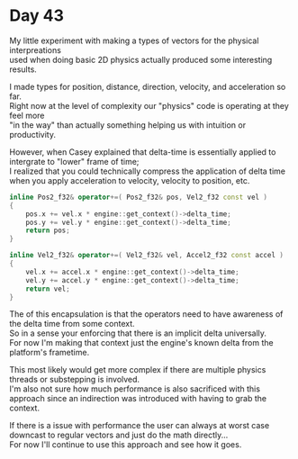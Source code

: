 # Day 43

My little experiment with making a types of vectors for the physical interpreations  
used when doing basic 2D physics actually produced some interesting results.

I made types for position, distance, direction, velocity, and acceleration so far.  
Right now at the level of complexity our "physics" code is operating at they feel more  
"in the way" than actually something helping us with intuition or productivity.

However, when Casey explained that delta-time is essentially applied to intergrate to "lower" frame of time;  
I realized that you could technically compress the application of delta time when you apply acceleration to velocity, velocity to position, etc.

```cpp
inline Pos2_f32& operator+=( Pos2_f32& pos, Vel2_f32 const vel )
{
    pos.x += vel.x * engine::get_context()->delta_time;
    pos.y += vel.y * engine::get_context()->delta_time;
    return pos;
}

inline Vel2_f32& operator+=( Vel2_f32& vel, Accel2_f32 const accel )
{
    vel.x += accel.x * engine::get_context()->delta_time;
    vel.y += accel.y * engine::get_context()->delta_time;
    return vel;
}
```

The of this encapsulation is that the operators need to have awareness of the delta time from some context.  
So in a sense your enforcing that there is an implicit delta universally.  
For now I'm making that context just the engine's known delta from the platform's frametime.

This most likely would get more complex if there are multiple physics threads or substepping is involved.  
I'm also not sure how much performance is also sacrificed with this approach since an indirection was introduced with having to grab the context.

If there is a issue with performance the user can always at worst case downcast to regular vectors and just do the math directly...   
For now I'll continue to use this approach and see how it goes.
